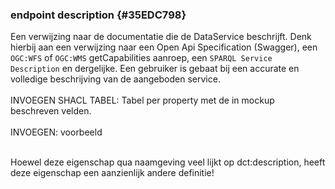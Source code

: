 ### endpoint description {#35EDC798}
Een verwijzing naar de documentatie die de DataService beschrijft. Denk hierbij aan een verwijzing naar een Open Api Specification (Swagger), een <code>OGC:WFS</code> of <code>OGC:WMS</code> getCapabilities aanroep, een <code>SPARQL Service Description</code> en dergelijke.
Een gebruiker is gebaat bij een accurate en volledige beschrijving van de aangeboden service.
<br/>
<br/>
INVOEGEN SHACL TABEL: Tabel per property met de in mockup beschreven velden.
<br/>
<br/>
INVOEGEN: voorbeeld
<br/>
<br/>
<aside class='note'><p id='7B2504C5'>Hoewel deze eigenschap qua naamgeving veel lijkt op <span style='background-color: #clear;'>dct:description</span>, heeft deze eigenschap een aanzienlijk andere definitie!</aside>

